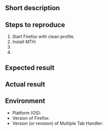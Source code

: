 <!--
NOTE: Please read the guideline to open a new issue at first.
https://github.com/piroor/multipletab/blob/master/CONTRIBUTING.md
-->

## Short description

## Steps to reproduce

 1. Start Firefox with clean profile.
 2. Install MTH.
 3. 
 4. 

<!--
Please describe how to reproduce your problem on my (developer/author/other peoples') environment.
If your issue is related to the order of tabs, figures or screenshots will help me a lot, like:

```
A
B (selected, active)
C (selected)
```
-->

## Expected result


## Actual result


## Environment

 * Platform (OS): 
 * Version of Firefox: 
 * Version (or revision) of Multiple Tab Handler: 
